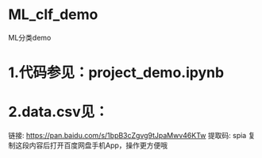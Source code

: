 # ML_clf_demo
ML分类demo

# 1.代码参见：project_demo.ipynb

# 2.data.csv见：

链接: https://pan.baidu.com/s/1bpB3cZgvg9tJpaMwv46KTw 提取码: spia 复制这段内容后打开百度网盘手机App，操作更方便哦
